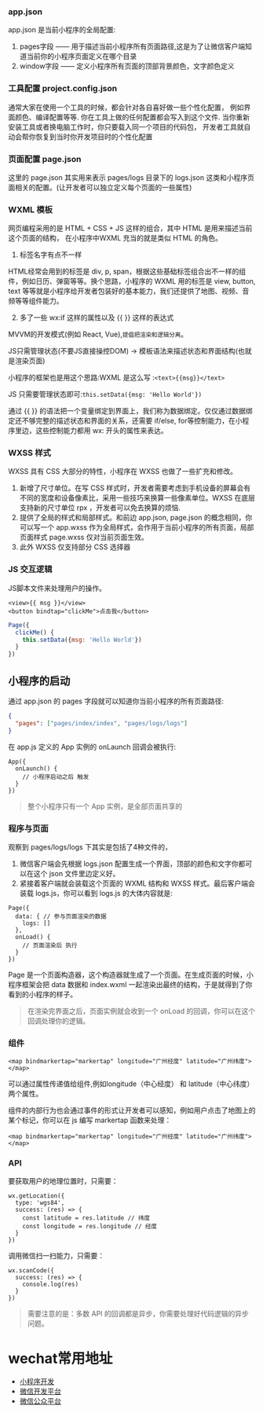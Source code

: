 ### app.json

app.json 是当前小程序的全局配置:

1. pages字段 —— 用于描述当前小程序所有页面路径,这是为了让微信客户端知道当前你的小程序页面定义在哪个目录
2. window字段 —— 定义小程序所有页面的顶部背景颜色，文字颜色定义

### 工具配置 project.config.json

通常大家在使用一个工具的时候，都会针对各自喜好做一些个性化配置，
例如界面颜色、编译配置等等.
你在工具上做的任何配置都会写入到这个文件.
当你重新安装工具或者换电脑工作时，你只要载入同一个项目的代码包，
开发者工具就自动会帮你恢复到当时你开发项目时的个性化配置

### 页面配置 page.json

这里的 page.json 其实用来表示 pages/logs 目录下的 logs.json 这类和小程序页面相关的配置。(让开发者可以独立定义每个页面的一些属性)

### WXML 模板

网页编程采用的是 HTML + CSS + JS 这样的组合，其中 HTML 是用来描述当前这个页面的结构，
在小程序中WXML 充当的就是类似 HTML 的角色。

1. 标签名字有点不一样

HTML经常会用到的标签是 div, p, span，根据这些基础标签组合出不一样的组件，例如日历、弹窗等等。换个思路，小程序的 WXML 用的标签是 view, button, text 等等就是小程序给开发者包装好的基本能力，我们还提供了地图、视频、音频等等组件能力。

2. 多了一些 wx:if 这样的属性以及 {{ }} 这样的表达式

MVVM的开发模式(例如 React, Vue),`提倡把渲染和逻辑分离`。

JS只需管理状态(不要JS直接操控DOM) -> 模板语法来描述状态和界面结构(也就是渲染页面)

小程序的框架也是用这个思路:WXML 是这么写 :`<text>{{msg}}</text>`

JS 只需要管理状态即可:`this.setData({msg: 'Hello World'})`

通过 {{ }} 的语法把一个变量绑定到界面上，我们称为数据绑定。仅仅通过数据绑定还不够完整的描述状态和界面的关系，还需要 if/else, for等控制能力，在小程序里边，这些控制能力都用 wx: 开头的属性来表达。

### WXSS 样式

WXSS 具有 CSS 大部分的特性，小程序在 WXSS 也做了一些扩充和修改。

1. 新增了尺寸单位。在写 CSS 样式时，开发者需要考虑到手机设备的屏幕会有不同的宽度和设备像素比，采用一些技巧来换算一些像素单位。WXSS 在底层支持新的尺寸单位 rpx ，开发者可以免去换算的烦恼.
2. 提供了全局的样式和局部样式。和前边 app.json, page.json 的概念相同，你可以写一个 app.wxss 作为全局样式，会作用于当前小程序的所有页面，局部页面样式 page.wxss 仅对当前页面生效。
3. 此外 WXSS 仅支持部分 CSS 选择器

### JS 交互逻辑

JS脚本文件来处理用户的操作。

```
<view>{{ msg }}</view>
<button bindtap="clickMe">点击我</button>
```

```javascript
Page({
  clickMe() {
    this.setData({msg: 'Hello World'})
  }
})
```

## 小程序的启动

通过 app.json 的 pages 字段就可以知道你当前小程序的所有页面路径:

```json
{
  "pages": ["pages/index/index", "pages/logs/logs"]
}
```

在 app.js 定义的 App 实例的 onLaunch 回调会被执行:

```
App({
  onLaunch() {
    // 小程序启动之后 触发
  }
})
```

>整个小程序只有一个 App 实例，是全部页面共享的

### 程序与页面

观察到 pages/logs/logs 下其实是包括了4种文件的，

1. 微信客户端会先根据 logs.json 配置生成一个界面，顶部的颜色和文字你都可以在这个 json 文件里边定义好。
2. 紧接着客户端就会装载这个页面的 WXML 结构和 WXSS 样式。最后客户端会装载 logs.js，你可以看到 logs.js 的大体内容就是:

```
Page({
  data: { // 参与页面渲染的数据
    logs: []
  },
  onLoad() {
    // 页面渲染后 执行
  }
})
```

Page 是一个页面构造器，这个构造器就生成了一个页面。在生成页面的时候，小程序框架会把 data 数据和 index.wxml 一起渲染出最终的结构，于是就得到了你看到的小程序的样子。

>在渲染完界面之后，页面实例就会收到一个 onLoad 的回调，你可以在这个回调处理你的逻辑。

### 组件

```
<map bindmarkertap="markertap" longitude="广州经度" latitude="广州纬度"></map>
```

可以通过属性传递值给组件,例如longitude（中心经度） 和 latitude（中心纬度）两个属性。

组件的内部行为也会通过事件的形式让开发者可以感知，例如用户点击了地图上的某个标记，你可以在 js 编写 markertap 函数来处理：
```
<map bindmarkertap="markertap" longitude="广州经度" latitude="广州纬度"></map>
```

### API

要获取用户的地理位置时，只需要：

```
wx.getLocation({
  type: 'wgs84',
  success: (res) => {
    const latitude = res.latitude // 纬度
    const longitude = res.longitude // 经度
  }
})
```

调用微信扫一扫能力，只需要：

```
wx.scanCode({
  success: (res) => {
    console.log(res)
  }
})
```

>需要注意的是：多数 API 的回调都是异步，你需要处理好代码逻辑的异步问题。

# wechat常用地址

- [小程序开发](https://developers.weixin.qq.com/miniprogram/dev/quickstart/basic/file.html#json-%E9%85%8D%E7%BD%AE)
- [微信开发平台](https://open.weixin.qq.com/)
- [微信公众平台](https://mp.weixin.qq.com/)
